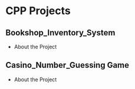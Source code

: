 # CPP Projects

## Bookshop_Inventory_System

- About the Project

## Casino_Number_Guessing Game

- About the Project

